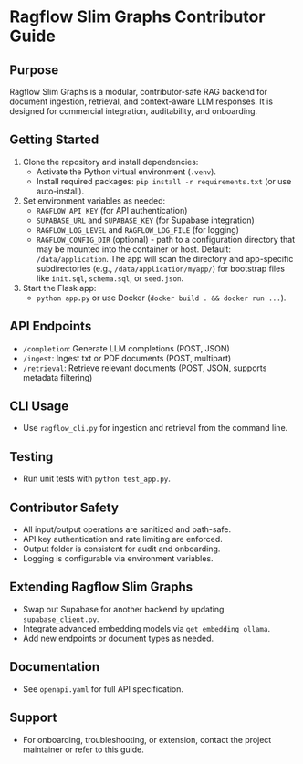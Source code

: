 # Ragflow Slim Graphs Contributor Guide

## Purpose

Ragflow Slim Graphs is a modular, contributor-safe RAG backend for document ingestion, retrieval, and context-aware LLM responses. It is designed for commercial integration, auditability, and onboarding.

## Getting Started

1. Clone the repository and install dependencies:
   - Activate the Python virtual environment (`.venv`).
   - Install required packages: `pip install -r requirements.txt` (or use auto-install).
2. Set environment variables as needed:
   - `RAGFLOW_API_KEY` (for API authentication)
   - `SUPABASE_URL` and `SUPABASE_KEY` (for Supabase integration)
   - `RAGFLOW_LOG_LEVEL` and `RAGFLOW_LOG_FILE` (for logging)
   - `RAGFLOW_CONFIG_DIR` (optional) - path to a configuration directory that may be mounted
       into the container or host. Default: `/data/application`. The app will scan the
       directory and app-specific subdirectories (e.g., `/data/application/myapp/`) for
       bootstrap files like `init.sql`, `schema.sql`, or `seed.json`.
3. Start the Flask app:
   - `python app.py` or use Docker (`docker build . && docker run ...`).

## API Endpoints

- `/completion`: Generate LLM completions (POST, JSON)
- `/ingest`: Ingest txt or PDF documents (POST, multipart)
- `/retrieval`: Retrieve relevant documents (POST, JSON, supports metadata filtering)

## CLI Usage

- Use `ragflow_cli.py` for ingestion and retrieval from the command line.

## Testing

- Run unit tests with `python test_app.py`.

## Contributor Safety

- All input/output operations are sanitized and path-safe.
- API key authentication and rate limiting are enforced.
- Output folder is consistent for audit and onboarding.
- Logging is configurable via environment variables.

## Extending Ragflow Slim Graphs

- Swap out Supabase for another backend by updating `supabase_client.py`.
- Integrate advanced embedding models via `get_embedding_ollama`.
- Add new endpoints or document types as needed.

## Documentation

- See `openapi.yaml` for full API specification.

## Support

- For onboarding, troubleshooting, or extension, contact the project maintainer or refer to this guide.
